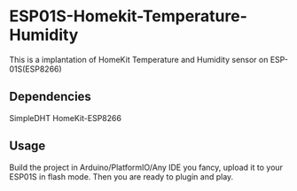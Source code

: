 # ESP01S-Homekit-Temperature-Humidity
This is a implantation of HomeKit Temperature and Humidity sensor on ESP-01S(ESP8266)

## Dependencies
SimpleDHT
HomeKit-ESP8266

## Usage
Build the project in Arduino/PlatformIO/Any IDE you fancy, upload it to your ESP01S in flash mode. Then you are ready to plugin and play. 
